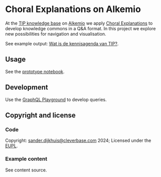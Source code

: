 # Choral Explanations on Alkemio

At the [TIP knowledge base](https://alkem.io/tip/knowledge-base) on [Alkemio](https://welcome.alkem.io/) we apply [Choral Explanations](https://hapgood.us/2016/05/13/choral-explanations/) to develop knowledge commons in a Q&A format. In this project we explore new possibilities for navigation and visualisation.

See example output: [Wat is de kennisagenda van TIP?](https://notes.sanderdijkhuis.nl/Replica/TIP+Kennisbank/Wat+is+de+kennisagenda+van+TIP%3F).

## Usage

See the [prototype notebook](prototype.ipynb).

## Development

Use the [GraphQL Playground](https://alkem.io/graphql) to develop queries.

## Copyright and license

### Code

Copyright: [sander.dijkhuis@cleverbase.com](mailto:sander.dijkhuis@cleverbase.com) 2024; Licensed under the [EUPL](LICENSE).

### Example content

See content source.
